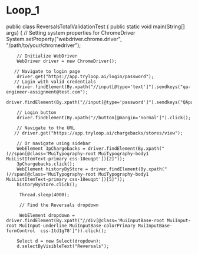 # Loop_1


public class ReversalsTotalValidationTest {
    public static void main(String[] args) {
        // Setting system properties for ChromeDriver
        System.setProperty("webdriver.chrome.driver", "/path/to/your/chromedriver");

        // Initialize WebDriver
        WebDriver driver = new ChromeDriver();

       // Navigate to login page   
        driver.get("https://app.tryloop.ai/login/password");
       // Login with valid credentials
        driver.findElement(By.xpath("//input[@type='text']").sendkeys("qa-engineer-assignment@test.com");
        driver.findElement(By.xpath("//input[@type='password']").sendkeys("QApassword123$");
        
        // Login button
        driver.findElement(By.xpath("//button[@margin='normal']").click();
        
        // Navigate to the URL
       // driver.get("https://app.tryloop.ai/chargebacks/stores/view");

        // Or navigate using sidebar
        WebElement 3pChargebacks = driver.findElement(By.xpath("(//span[@class='MuiTypography-root MuiTypography-body1 MuiListItemText-primary css-18euqpt'])[2]"));
        3pChargebacks.click();
        WebElement historyByStore = driver.findElement(By.xpath("(//span[@class='MuiTypography-root MuiTypography-body1 MuiListItemText-primary css-18euqpt'])[5]"));
        historyByStore.click();

         Thread.sleep(4000);

         // Find the Reversals dropdown

         WebElement dropdown = driver.findElement(By.xpath("//div[@class='MuiInputBase-root MuiInput-root MuiInput-underline MuiInputBase-colorPrimary MuiInputBase-formControl  css-1td1g78']")).click();
         
        Select d = new Select(dropdown);
        d.selectByVisibleText("Reversals");

        

        

         

         


